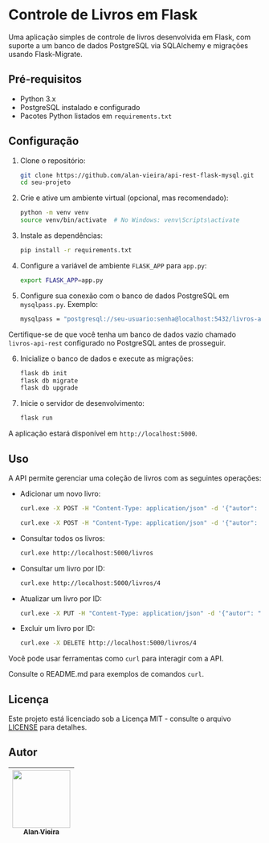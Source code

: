 # Controle de Livros em Flask

Uma aplicação simples de controle de livros desenvolvida em Flask, com suporte a um banco de dados PostgreSQL via SQLAlchemy e migrações usando Flask-Migrate.

## Pré-requisitos

- Python 3.x
- PostgreSQL instalado e configurado
- Pacotes Python listados em `requirements.txt`

## Configuração

1. Clone o repositório:

   ```bash
   git clone https://github.com/alan-vieira/api-rest-flask-mysql.git
   cd seu-projeto

2. Crie e ative um ambiente virtual (opcional, mas recomendado):

   ```bash
   python -m venv venv
   source venv/bin/activate  # No Windows: venv\Scripts\activate

3. Instale as dependências:

   ```bash
   pip install -r requirements.txt

4. Configure a variável de ambiente `FLASK_APP` para `app.py`:

   ```bash
   export FLASK_APP=app.py

5. Configure sua conexão com o banco de dados PostgreSQL em `mysqlpass.py`. Exemplo:

   ```bash
   mysqlpass = "postgresql://seu-usuario:senha@localhost:5432/livros-api-rest"

Certifique-se de que você tenha um banco de dados vazio chamado `livros-api-rest` configurado no PostgreSQL antes de prosseguir.

6. Inicialize o banco de dados e execute as migrações:

   ```bash
   flask db init
   flask db migrate
   flask db upgrade

7. Inicie o servidor de desenvolvimento:

   ```bash
   flask run

A aplicação estará disponível em `http://localhost:5000`.

## Uso

A API permite gerenciar uma coleção de livros com as seguintes operações:

- Adicionar um novo livro:

   ```bash
   curl.exe -X POST -H "Content-Type: application/json" -d '{"autor": "J.R.R Tolkien", "titulo": "O Senhor dos Anéis - A Sociedade do Anel"}' http://localhost:5000/livros

   curl.exe -X POST -H "Content-Type: application/json" -d '{"autor": "J.K Howling", "titulo": "Harry Potter e a Pedra Filosofal"}' http://localhost:5000/livros
  
- Consultar todos os livros:

   ```bash
   curl.exe http://localhost:5000/livros
  
- Consultar um livro por ID:

   ```bash
   curl.exe http://localhost:5000/livros/4
  
- Atualizar um livro por ID:

   ```bash
   curl.exe -X PUT -H "Content-Type: application/json" -d '{"autor": "Clarice Lispector", "titulo": "Um Sopro de Vida"}' http://localhost:5000/livros/4
  
- Excluir um livro por ID:

   ```bash
   curl.exe -X DELETE http://localhost:5000/livros/4

Você pode usar ferramentas como `curl` para interagir com a API. 

Consulte o README.md para exemplos de comandos `curl`.

## Licença

Este projeto está licenciado sob a Licença MIT - consulte o arquivo [LICENSE](https://github.com/alan-vieira/api-rest-flask-mysql/blob/main/LICENSE) para detalhes.

## Autor

| [<img src="https://avatars.githubusercontent.com/alan-vieira" width=115><br><sub>Alan Vieira</sub>](https://github.com/alan-vieira) |
| :---: |
